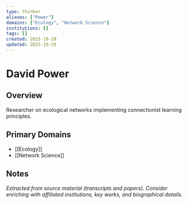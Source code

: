 ```yaml
---
type: thinker
aliases: ["Power"]
domains: ["Ecology", "Network Science"]
institutions: []
tags: []
created: 2025-10-20
updated: 2025-10-20
---
```


# David Power

## Overview

Researcher on ecological networks implementing connectionist learning principles.

## Primary Domains

- [[Ecology]]
- [[Network Science]]

## Notes

*Extracted from source material (transcripts and papers). Consider enriching with affiliated institutions, key works, and biographical details.*
